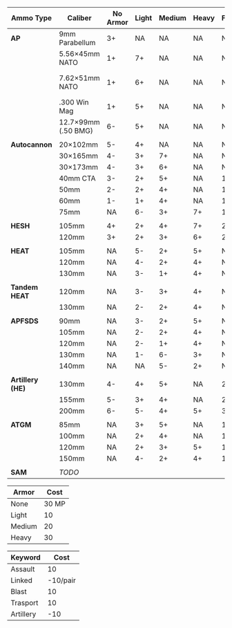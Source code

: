 | **Ammo Type**      | **Caliber**         | **No Armor** | **Light** | **Medium** | **Heavy** | Fort | Pen Score | Costs         |
| ------------------ | ------------------- | ------------ | --------- | ---------- | --------- | ---- | --------- | ------------- |
| **AP**             | 9mm Parabellum      | 3+           | NA        | NA         | NA        | NA   | 4         | 10            |
|                    | 5.56×45mm NATO      | 1+           | 7+        | NA         | NA        | NA   | 6         | 10            |
|                    | 7.62×51mm NATO      | 1+           | 6+        | NA         | NA        | NA   | 7         | 10<br>(20 MG) |
|                    | .300 Win Mag        | 1+           | 5+        | NA         | NA        | NA   | 8         | 10            |
|                    | 12.7×99mm (.50 BMG) | 6-           | 5+        | NA         | NA        | NA   | 8         | 20            |
|                    |                     |              |           |            |           |      |           |               |
| **Autocannon**     | 20×102mm            | 5-           | 4+        | NA         | NA        | NA   | 8         | 20            |
|                    | 30×165mm            | 4-           | 3+        | 7+         | NA        | NA   | 8         | 20            |
|                    | 30×173mm            | 4-           | 3+        | 6+         | NA        | NA   | 9         | 20            |
|                    | 40mm CTA            | 3-           | 2+        | 5+         | NA        | 1    | 10        | 20            |
|                    | 50mm                | 2-           | 2+        | 4+         | NA        | 1    | 10        | 30            |
|                    | 60mm                | 1-           | 1+        | 4+         | NA        | 1    | 10        | 30            |
|                    | 75mm                | NA           | 6-        | 3+         | 7+        | 1    | 10        | 30            |
|                    |                     |              |           |            |           |      |           |               |
| **HESH**           | 105mm               | 4+           | 2+        | 4+         | 7+        | 2    | 11        | 40            |
|                    | 120mm               | 3+           | 2+        | 3+         | 6+        | 2    | 14        | 40            |
|                    |                     |              |           |            |           |      |           |               |
| **HEAT**           | 105mm               | NA           | 5-        | 2+         | 5+        | NA   | 12        | 40            |
|                    | 120mm               | NA           | 4-        | 2+         | 4+        | NA   | 12        | 40            |
|                    | 130mm               | NA           | 3-        | 1+         | 4+        | NA   | 12        | 40            |
|                    |                     |              |           |            |           |      |           |               |
| **Tandem HEAT**    | 120mm               | NA           | 3-        | 3+         | 4+        | NA   | 10        | 40            |
|                    | 130mm               | NA           | 2-        | 2+         | 4+        | NA   | 10        | 40            |
|                    |                     |              |           |            |           |      |           |               |
| **APFSDS**         | 90mm                | NA           | 3-        | 2+         | 5+        | NA   | 10        | 30            |
|                    | 105mm               | NA           | 2-        | 2+         | 4+        | NA   | 10        | 40            |
|                    | 120mm               | NA           | 2-        | 1+         | 4+        | NA   | 11        | 40            |
|                    | 130mm               | NA           | 1-        | 6-         | 3+        | NA   | 11        | 40            |
|                    | 140mm               | NA           | NA        | 5-         | 2+        | NA   | 10        | 50            |
|                    |                     |              |           |            |           |      |           |               |
| **Artillery (HE)** | 130mm               | 4-           | 4+        | 5+         | NA        | 2    | 9         | 40            |
|                    | 155mm               | 5-           | 3+        | 4+         | NA        | 2    | 12        | 50            |
|                    | 200mm               | 6-           | 5-        | 4+         | 5+        | 3    | 16        | 80            |
|                    |                     |              |           |            |           |      |           |               |
| **ATGM**           | 85mm                | NA           | 3+        | 5+         | NA        | 1    | 6         | 30            |
|                    | 100mm               | NA           | 2+        | 4+         | NA        | 1    | 8         | 40            |
|                    | 120mm               | NA           | 2+        | 3+         | 5+        | 1    | 11        | 50            |
|                    | 150mm               | NA           | 4-        | 2+         | 4+        | 1    | 12        | 60            |
|                    |                     |              |           |            |           |      |           |               |
| **SAM**            | *TODO*              |              |           |            |           |      |           |               |

| Armor  | Cost  |
| ------ | ----- |
| None   | 30 MP |
| Light  | 10    |
| Medium | 20    |
| Heavy  | 30    |

| Keyword   | Cost     |
| --------- | -------- |
| Assault   | 10       |
| Linked    | -10/pair |
| Blast     | 10       |
| Trasport  | 10       |
| Artillery | -10      |
